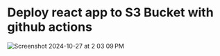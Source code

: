 # Deploy react app to S3 Bucket with github actions

![Screenshot 2024-10-27 at 2 03 09 PM](https://github.com/user-attachments/assets/d0357704-29de-4838-8537-b41d97795311)
